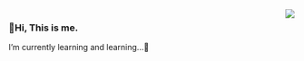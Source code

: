 <img align="right" src="https://github-readme-stats.vercel.app/api?username=Freedomisgood&show_icons=true">

### 👋Hi, This is me.

I’m currently learning and learning...🌱



